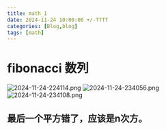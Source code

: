 ```yaml
---
title: math_1
date: 2024-11-24 10:00:00 +/-TTTT
categories: [Blog,blog]
tags: [math]
---
```


# fibonacci 数列
![2024-11-24-224114.png](https://i.postimg.cc/XNFYdg03/2024-11-24-224114.png)
![2024-11-24-234056.png](https://i.postimg.cc/0NF9JzWb/2024-11-24-234056.png)
![2024-11-24-234108.png](https://i.postimg.cc/ZK443tcF/2024-11-24-234108.png)
## 最后一个平方错了，应该是n次方。
